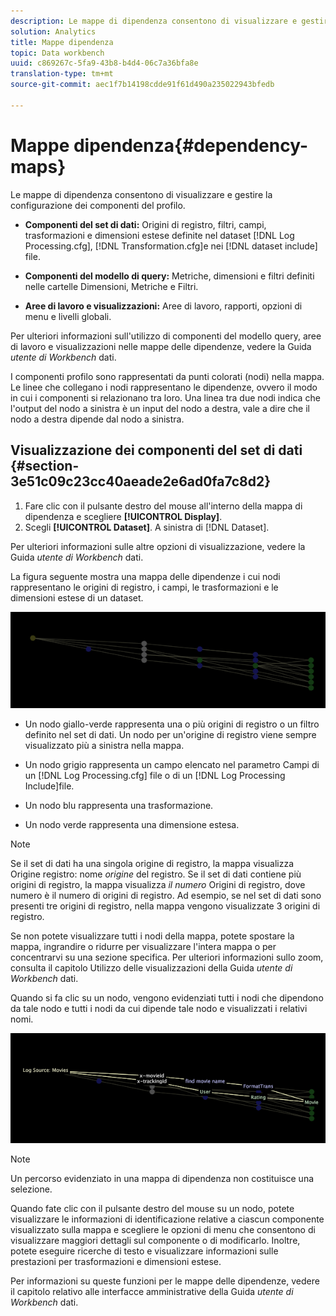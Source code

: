 ```yaml
---
description: Le mappe di dipendenza consentono di visualizzare e gestire la configurazione dei componenti del profilo.
solution: Analytics
title: Mappe dipendenza
topic: Data workbench
uuid: c869267c-5fa9-43b8-b4d4-06c7a36bfa8e
translation-type: tm+mt
source-git-commit: aec1f7b14198cdde91f61d490a235022943bfedb

---
```



# Mappe dipendenza{#dependency-maps}

Le mappe di dipendenza consentono di visualizzare e gestire la configurazione dei componenti del profilo.

* **Componenti del set di dati:** Origini di registro, filtri, campi, trasformazioni e dimensioni estese definite nel dataset [!DNL Log Processing.cfg], [!DNL Transformation.cfg]e nei [!DNL dataset include] file.

* **Componenti del modello di query:** Metriche, dimensioni e filtri definiti nelle cartelle Dimensioni, Metriche e Filtri.
* **Aree di lavoro e visualizzazioni:** Aree di lavoro, rapporti, opzioni di menu e livelli globali.

Per ulteriori informazioni sull&#39;utilizzo di componenti del modello query, aree di lavoro e visualizzazioni nelle mappe delle dipendenze, vedere la Guida *utente di Workbench* dati.

I componenti profilo sono rappresentati da punti colorati (nodi) nella mappa. Le linee che collegano i nodi rappresentano le dipendenze, ovvero il modo in cui i componenti si relazionano tra loro. Una linea tra due nodi indica che l&#39;output del nodo a sinistra è un input del nodo a destra, vale a dire che il nodo a destra dipende dal nodo a sinistra.

## Visualizzazione dei componenti del set di dati {#section-3e51c09c23cc40aeade2e6ad0fa7c8d2}

1. Fare clic con il pulsante destro del mouse all&#39;interno della mappa di dipendenza e scegliere **[!UICONTROL Display]**.
1. Scegli **[!UICONTROL Dataset]**. A sinistra di [!DNL Dataset].

Per ulteriori informazioni sulle altre opzioni di visualizzazione, vedere la Guida *utente di Workbench* dati.

La figura seguente mostra una mappa delle dipendenze i cui nodi rappresentano le origini di registro, i campi, le trasformazioni e le dimensioni estese di un dataset.

![](assets/vis_DependencyMap.png)

* Un nodo giallo-verde rappresenta una o più origini di registro o un filtro definito nel set di dati. Un nodo per un&#39;origine di registro viene sempre visualizzato più a sinistra nella mappa.
* Un nodo grigio rappresenta un campo elencato nel parametro Campi di un [!DNL Log Processing.cfg] file o di un [!DNL Log Processing Include]file.

* Un nodo blu rappresenta una trasformazione.
* Un nodo verde rappresenta una dimensione estesa.

>[!NOTE]
>
>Se il set di dati ha una singola origine di registro, la mappa visualizza Origine registro: nome *origine* del registro. Se il set di dati contiene più origini di registro, la mappa visualizza *il numero* Origini di registro, dove numero è il numero di origini di registro. Ad esempio, se nel set di dati sono presenti tre origini di registro, nella mappa vengono visualizzate 3 origini di registro.

Se non potete visualizzare tutti i nodi della mappa, potete spostare la mappa, ingrandire o ridurre per visualizzare l&#39;intera mappa o per concentrarvi su una sezione specifica. Per ulteriori informazioni sullo zoom, consulta il capitolo Utilizzo delle visualizzazioni della Guida *utente di Workbench* dati.

Quando si fa clic su un nodo, vengono evidenziati tutti i nodi che dipendono da tale nodo e tutti i nodi da cui dipende tale nodo e visualizzati i relativi nomi.

![](assets/vis_DependencyMap_HighlightedPath.png)

>[!NOTE]
>
>Un percorso evidenziato in una mappa di dipendenza non costituisce una selezione.

Quando fate clic con il pulsante destro del mouse su un nodo, potete visualizzare le informazioni di identificazione relative a ciascun componente visualizzato sulla mappa e scegliere le opzioni di menu che consentono di visualizzare maggiori dettagli sul componente o di modificarlo. Inoltre, potete eseguire ricerche di testo e visualizzare informazioni sulle prestazioni per trasformazioni e dimensioni estese.

Per informazioni su queste funzioni per le mappe delle dipendenze, vedere il capitolo relativo alle interfacce amministrative della Guida *utente di Workbench* dati.
